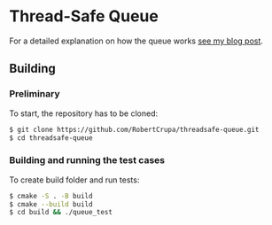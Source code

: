 # Thread-Safe Queue

For a detailed explanation on how the queue works [see my blog post](https://techventure.tech/how-to-build-a-thread-safe-queue-using-c/). 

## Building

### Preliminary 

To start, the repository has to be cloned:

```bash
$ git clone https://github.com/RobertCrupa/threadsafe-queue.git
$ cd threadsafe-queue
```

### Building and running the test cases

To create build folder and run tests:

```bash
$ cmake -S . -B build
$ cmake --build build
$ cd build && ./queue_test
```
